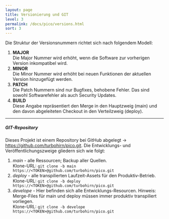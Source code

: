 ```yaml
---
layout: page
title: Versionierung und GIT
level: 3
permalink: /docs/pico/versions.html
sort: 3
---
```


Die Struktur der Versionsnummern richtet sich nach folgendem Modell: 
1. **MAJOR**  
Die Major Nummer wird erhöht, wenn die Software zur vorherigen Version inkompatibel wird.
2. **MINOR**  
Die Minor Nummer wird erhöht bei neuen Funktionen der aktuellen Version hinzugefügt werden.
3. **PATCH**  
Die Patch Nummern sind nur Bugfixes, behobene Fehler. Das sind sowohl Softwarefehler als auch Security Updates.
4. **BUILD**  
Diese Angabe repräsentiert den Merge in den Hauptzweig (main) und den davon abgeleiteten Checkout in den Verteilzweig (deploy).

***

##### GIT-Repository ####
Dieses Projekt ist einem Repository bei GitHub abgelegt → https://github.com/turbohirn/pico.git. Die Entwicklungs- und Veröffentlichungszweige gliedern sich wie folgt:  

1. *main* - alle Ressourcen; Backup aller Quellen.  
Klone-URL: `git clone -b main https://<TOKEN>@github.com/turbohirn/pico.git`
2. *deploy* - alle transpilierten Laufzeit-Assets für den Produktiv-Betrieb.  
Klone-URL: `git clone -b deploy https://<TOKEN>@github.com/turbohirn/pico.git`
3. *develope* - Hier befinden sich alle Entwicklungs-Resourcen. Hinweis: Merge-Files für main und deploy müssen immer produktiv transpiliert vorliegen.  
Klone-URL: `git clone -b develope https://<TOKEN>@github.com/turbohirn/pico.git`

